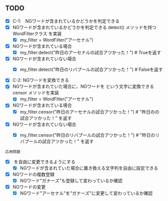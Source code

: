 TODO
------------------

- [x] C-1:　NGワードが含まれているかどうかを判定できる
- [x] NGワードが含まれているかどうかを判定できる detect() メソッドを持つ WordFilterクラス を実装
    - [x] my_filter = WordFilter("アーセナル")
​
- [x] NGワードが含まれている場合 
    - [x] my_filter.detect("昨日のアーセナルの試合アツかった！") # Trueを返す 
​
- [x] NGワードが含まれていない場合 
    - [x] my_filter.detect("昨日のリバプールの試合アツかった！") # Falseを返す 



- [x] C-2:  NGワードを変換できる 
- [x] NGワードが含まれていた場合に、NGワードを <censored> という文字に変換できる censor メソッドを実装
    - [x] my_filter = WordFilter("アーセナル")
​
- [x] NGワードが含まれている場合 
    - [x] my_filter.censor("昨日のアーセナルの試合アツかった！") # "昨日の<censored>の試合アツかった！" を返す 
​
- [x] NGワードが含まれていない場合 
    - [x] my_filter.censor("昨日のリバプールの試合アツかった！") # "昨日のリバプールの試合アツかった！" を返す


```
応用問題
```
- [x] <censored> を自由に変更できるようにする
    - [x] NGワードが含まれていた場合に置き換える文字列を自由に設定できる

- [x] NGワードの複数登録
    - [x] NGワード"ガナーズ"も登録して変わっているか確認

- [x] NGワードの変更
    - [x] NGワード"アーセナル"を"ガナーズ"に変更して変わっているか確認